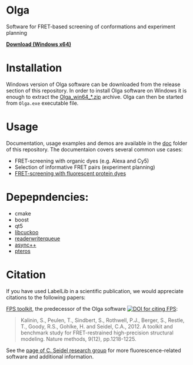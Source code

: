 # Olga
Software for FRET-based screening of conformations and experiment planning

[**Download (Windows x64)**][1]

# Installation
Windows version of Olga software can be downloaded from the release section of this repository. In order to install Olga software on Windows it is enough to extract the [Olga_win64_*.zip][1] archive. Olga can then be started from `Olga.exe` executable file.

# Usage
Documentation, usage examples and demos are available in the [doc](/doc/) folder of this repository. The documentaion covers several common use cases:

 * FRET-screening with organic dyes (e.g. Alexa and Cy5)
 * Selection of informative FRET pairs (experiment planning)
 * [FRET-screening with fluorescent protein dyes](/doc/screening%20with%20fluorescent%20proteins/Screening%20and%20AV%20saving.md)

# Depepndencies:

 * cmake
 * boost
 * qt5
 * [libcuckoo](https://github.com/efficient/libcuckoo)
 * [readerwriterqueue](https://github.com/cameron314/readerwriterqueue)
 * [async++](https://github.com/Amanieu/asyncplusplus)
 * [pteros](http://pteros.sourceforge.net/)

# Citation

If you have used LabelLib in a scientific publication, we would appreciate citations to the following papers:

[FPS toolkit][2], the predecessor of the Olga software [![DOI for citing FPS](https://img.shields.io/badge/DOI-10.1038%2Fnmeth.2222-blue.svg)][2]:

> Kalinin, S., Peulen, T., Sindbert, S., Rothwell, P.J., Berger, S., Restle, T., Goody, R.S., Gohlke, H. and Seidel, C.A., 2012. A toolkit and benchmark study for FRET-restrained high-precision structural modeling. Nature methods, 9(12), pp.1218-1225.

See the [page of C. Seidel research group](http://www.mpc.hhu.de/) for more fluorescence-related software and additional information.

[1]: https://github.com/Fluorescence-Tools/Olga/releases/download/master-20171130/Olga_win64_master-3dd9922.zip
[2]: https://doi.org/10.1038/nmeth.2222
